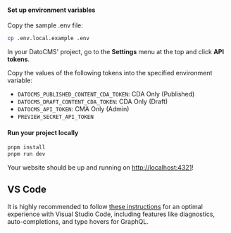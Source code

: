 #### Set up environment variables

Copy the sample .env file:

```bash
cp .env.local.example .env
```

In your DatoCMS' project, go to the **Settings** menu at the top and click **API tokens**.

Copy the values of the following tokens into the specified environment variable:

- `DATOCMS_PUBLISHED_CONTENT_CDA_TOKEN`: CDA Only (Published)
- `DATOCMS_DRAFT_CONTENT_CDA_TOKEN`: CDA Only (Draft)
- `DATOCMS_API_TOKEN`: CMA Only (Admin)
- `PREVIEW_SECRET_API_TOKEN`

#### Run your project locally

```bash
pnpm install
pnpm run dev
```

Your website should be up and running on [http://localhost:4321](http://localhost:4321)!

## VS Code

It is highly recommended to follow [these instructions](https://gql-tada.0no.co/get-started/installation#vscode-setup) for an optimal experience with Visual Studio Code, including features like diagnostics, auto-completions, and type hovers for GraphQL.

